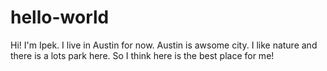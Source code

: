 # hello-world
Hi!
I'm Ipek. I live in Austin for now. Austin is awsome city. 
I like nature and there is a lots park here. So I think here is the best place for me!

